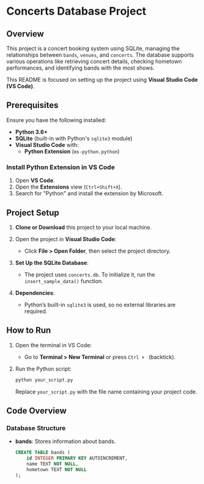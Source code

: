 # Concerts Database Project

## Overview
This project is a concert booking system using SQLite, managing the relationships between `bands`, `venues`, and `concerts`. The database supports various operations like retrieving concert details, checking hometown performances, and identifying bands with the most shows.

This README is focused on setting up the project using **Visual Studio Code (VS Code)**.

## Prerequisites

Ensure you have the following installed:

- **Python 3.6+**
- **SQLite** (built-in with Python's `sqlite3` module)
- **Visual Studio Code** with:
  - **Python Extension** (`ms-python.python`)

### Install Python Extension in VS Code

1. Open **VS Code**.
2. Open the **Extensions** view (`Ctrl+Shift+X`).
3. Search for "Python" and install the extension by Microsoft.

## Project Setup

1. **Clone or Download** this project to your local machine.

2. Open the project in **Visual Studio Code**:
    - Click **File > Open Folder**, then select the project directory.

3. **Set Up the SQLite Database**:
    - The project uses `concerts.db`. To initialize it, run the `insert_sample_data()` function.

4. **Dependencies**:
    - Python’s built-in `sqlite3` is used, so no external libraries are required.

## How to Run

1. Open the terminal in VS Code:
    - Go to **Terminal > New Terminal** or press `Ctrl + ` (backtick).
  
2. Run the Python script:

    ```bash
    python your_script.py
    ```

    Replace `your_script.py` with the file name containing your project code.

## Code Overview

### Database Structure

- **bands**: Stores information about bands.
  
  ```sql
  CREATE TABLE bands (
      id INTEGER PRIMARY KEY AUTOINCREMENT,
      name TEXT NOT NULL,
      hometown TEXT NOT NULL
  );
